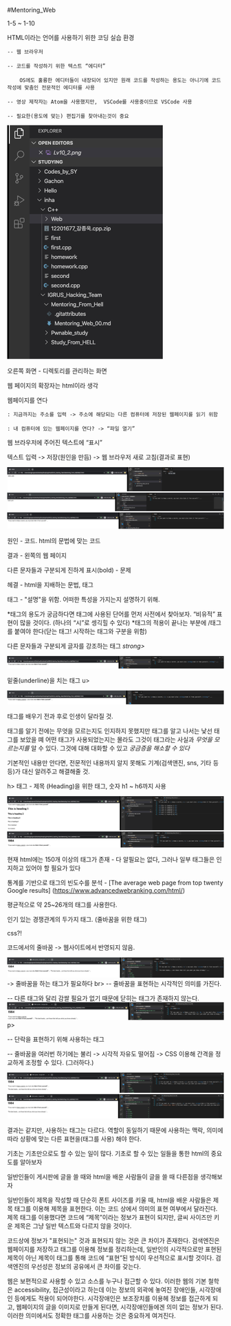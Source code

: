 #Mentoring_Web

1-5 ~ 1-10

HTML이라는 언어를 사용하기 위한 코딩 실습 환경

	-- 웹 브라우저
	
	-- 코드를 작성하기 위한 텍스트 “에디터” 
	
		OS에도 훌륭한 에디터들이 내장되어 있지만 원래 코드를 작성하는 용도는 아니기에 코드 작성에 맞춤인 전문적인 에디터를 사용
		
	-- 영상 제작자는 Atom을 사용했지만,  VSCode를 사용중이므로 VSCode 사용
	
	-- 필요한(용도에 맞는) 편집기를 찾아내는것이 중요

![](./images/01-1.jpg)


오른쪽 화면 - 디렉토리를 관리하는 화면

웹 페이지의 확장자는 html이라 생각

웹페이지를 연다

	: 지금까지는 주소를 입력 -> 주소에 해당되는 다른 컴퓨터에 저장된 웹페이지를 읽기 위함
	
	: 내 컴퓨터에 있는 웹페이지를 연다? -> “파일 열기”


웹 브라우저에 주어진 텍스트에 “표시”

텍스트 입력 -> 저장(원인을 만듬) -> 웹 브라우저 새로 고침(결과로 표현)

![](./images/01-2.png)
![](./images/01-3.jpg)
![](./images/01-4.jpg)

원인 - 코드. html의 문법에 맞는 코드

결과 - 왼쪽의 웹 페이지

다른 문자들과 구분되게 진하게 표시(bold) - 문제

헤결 - html을 지배하는 문법, 태그

태그 - "설명"을 위함. 어떠한 특성을 가지는지 설명하기 위해.

*태그의 용도가 궁금하다면 태그에 사용된 단어를 먼저 사전에서 찾아보자. “비유적” 표현이 많을 것이다. (하나의 “시”로 셍긱힐 수 있다)
*태그의 적용이 끝나는 부분에 /태그를 붙여야 한다(닫는 태그! 시작하는 태그와 구분을 위함)

다른 문자들과 구분되게 글자를 강조하는 태그 _strong>_
	
![](./images/01-5.png)

밑줄(underline)을 치는 태그 u>
	
![](./images/01-6.png)

태그를 배우기 전과 후로 인생이 달라질 것.

태그를 알기 전에는 무엇을 모르는지도 인지하지 못했지만 태그를 알고 나서는 낯선 태그를 보았을 뗴 어떤 태그가 사용되었는지는 몰라도 그것이 태그라는 사실과 _무엇을 모르는지를_ 알 수 있다.  그것에 대해 대화할 수 있고 _궁금증을 해소할 수 있다_

기본적인 내용만 안다면, 전문적인 내용까지 알지 못해도 기계(검색앤진, sns, 기타 등등)가 대신 알려주고 해결해줄 것.

h> 태그 - 제목 
(Heading)을 위한 태그, 숫자 h1 ~ h6까지 사용
	
![](./images/01-7.png)
![](./images/01-8.png)

현재 html에는 150개 이상의 태그가 존재 - 다 알필요는 없다, 그러나 일부 태그들은 인지하고 있어야 할 필요가 있다

통계를 기반으로 태그의 빈도수를 분석 - [The average web page from top twenty Google results]
(https://www.advancedwebranking.com/html/)

평균적으로 약 25~26개의 태그를 사용한다.


인기 있는 경쟁관계의 두가지 태그. (줄바꿈을 위한 태그)

css?!

코드에서의 줄바꿈 -> 웹사이트에서 반영되지 않음. 

![](./images/01-9.png)
-> 줄바꿈을 하는 태그가 필요하다
br>
-- 줄바꿈을 표현하는 시각적인 의미를 가진다.

-- 다른 태그와 달리 감쌀 필요가 없기 때문에 닫히는 태그가 존재하지 않는다.
![](./images/01-10.png)
p>
	
-- 단락을 표현하기 위해 사용하는 태그
	
-- 줄바꿈을 여러번 하기에는 불리 -> 시각적 자유도 떨어짐 -> CSS 이용해 간격을 정교하게 조정할 수 있다. (그러하다.)
	
![](./images/01-11.png)
![](./images/01-12.png)

결과는 같지만, 사용하는 태그는 다르다. 역할이 동일하기 때문에 사용하는 맥락, 의미에 따라 상황에 맞는 다른 표현을(태그를 사용) 해야 한다. 

기초는 기초만으로도 할 수 있는 일이 많다. 기초로 할 수 있는 일들을 통한 html의 중요도를 알아보자

일반인들이 게시판에 글을 쓸 때와 html을 배운 사람들이 글을 쓸 때 다른점을 생각해보자

일반인들이 제목을 작성할 때 단순히 폰트 사이즈를 키울 때, html을 배운 사람들은 제목 태그를 이용해 제목을 표현한다. 이는 코드 상에서 의미의 표현 여부에서 달라진다. 제목 태그를 이용했다면 코드에 “제목”이라는 정보가 표현이 되지만, 글씨 사이즈만 키운 제목은 그냥 일반 텍스트와 다르지 않을 것이다.

코드상에 정보가 "표현되는" 것과 표현되지 않는 것은 큰 차이가 존재한다. 검색엔진은 웹페이지를 저장하고 태그를 이용해 정보를 정리하는데, 일반인의 시각적으로만 표현된 제목이 아닌 제목이 태그를 통해 코드에 “표현”된 방식이 우선적으로 표시할 것이다. 검색엔진의 우선성은 정보의 공유에서 큰 차이를 갖는다.

웹은 보편적으로 사용할 수 있고 소스를 누구나 접근할 수 있다. 이러한 웹의 기본 철학은 accessibility,  접근성이라고 하는데 이는 정보의 외곽에 놓여진 장애인들, 시각장애인 등에게도 적용이 되어야한다. 시각장애인은 보조장치를 이용헤 정보를 접근하게 되고, 웹페이지의 글을 이미지로 만들게 된다면, 시각장애인들에겐 의미 없는 정보가 된다. 이러한 의미에서도 정확한 태그를 사용하는 것은 중요하게 여겨진다.
